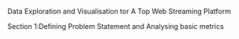 Data Exploration and Visualisation tor A Top Web Streaming Platform

Section 1:Defining Problem Statement and Analysing basic metrics

